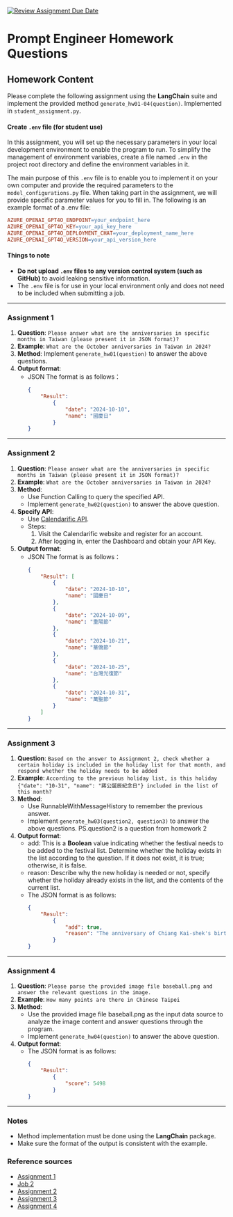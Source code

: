 [![Review Assignment Due Date](https://classroom.github.com/assets/deadline-readme-button-22041afd0340ce965d47ae6ef1cefeee28c7c493a6346c4f15d667ab976d596c.svg)](https://classroom.github.com/a/j1SuxzcN)
# Prompt Engineer Homework Questions

## Homework Content

Please complete the following assignment using the **LangChain** suite and implement the provided method `generate_hw01-04(question)`. Implemented in `student_assignment.py`.
#### Create `.env` file (for student use)

In this assignment, you will set up the necessary parameters in your local development environment to enable the program to run. To simplify the management of environment variables, create a file named `.env` in the project root directory and define the environment variables in it.

The main purpose of this `.env` file is to enable you to implement it on your own computer and provide the required parameters to the `model_configurations.py` file. When taking part in the assignment, we will provide specific parameter values ​​for you to fill in. The following is an example format of a .env file:


```makefile
AZURE_OPENAI_GPT4O_ENDPOINT=your_endpoint_here
AZURE_OPENAI_GPT4O_KEY=your_api_key_here
AZURE_OPENAI_GPT4O_DEPLOYMENT_CHAT=your_deployment_name_here
AZURE_OPENAI_GPT4O_VERSION=your_api_version_here
```
#### Things to note

- **Do not upload `.env` files to any version control system (such as GitHub)** to avoid leaking sensitive information.
- The `.env` file is for use in your local environment only and does not need to be included when submitting a job.

---

### Assignment 1

1. **Question**: `Please answer what are the anniversaries in specific months in Taiwan (please present it in JSON format)?`
2. **Example**: `What are the October anniversaries in Taiwan in 2024?`
3. **Method**: Implement `generate_hw01(question)` to answer the above questions.
4. **Output format**:
   - JSON The format is as follows：
     ```json
     {
         "Result": 
             {
                 "date": "2024-10-10",
                 "name": "國慶日"
             }
     }
     ```

---

### Assignment 2

1. **Question**: `Please answer what are the anniversaries in specific months in Taiwan (please present it in JSON format)?`
2. **Example**: `What are the October anniversaries in Taiwan in 2024?`
3. **Method**:
    - Use Function Calling to query the specified API.
    - Implement `generate_hw02(question)` to answer the above question.
4. **Specify API**:
    - Use [Calendarific API](https://calendarific.com/).
    - Steps:
        1. Visit the Calendarific website and register for an account.
        2. After logging in, enter the Dashboard and obtain your API Key.
5. **Output format**:
   - JSON The format is as follows：
     ```json
     {
         "Result": [
             {
                 "date": "2024-10-10",
                 "name": "國慶日"
             },
             {
                 "date": "2024-10-09",
                 "name": "重陽節"
             },
             {
                 "date": "2024-10-21",
                 "name": "華僑節"
             },
             {
                 "date": "2024-10-25",
                 "name": "台灣光復節"
             },
             {
                 "date": "2024-10-31",
                 "name": "萬聖節"
             }
         ]
     }
     ```
     
---

### Assignment 3

1. **Question**: `Based on the answer to Assignment 2, check whether a certain holiday is included in the holiday list for that month, and respond whether the holiday needs to be added`
2. **Example**: `According to the previous holiday list, is this holiday {"date": "10-31", "name": "蔣公誕辰紀念日"} included in the list of this month? `
3. **Method**:
    - Use RunnableWithMessageHistory to remember the previous answer.
    - Implement `generate_hw03(question2, question3)` to answer the above questions. PS.question2 is a question from homework 2
4. **Output format**:
    - add: This is a **Boolean** value indicating whether the festival needs to be added to the festival list. Determine whether the holiday exists in the list according to the question. If it does not exist, it is true; otherwise, it is false.
    - reason: Describe why the new holiday is needed or not, specify whether the holiday already exists in the list, and the contents of the current list.
    - The JSON format is as follows:
        ```json
        {
            "Result": 
                {
                    "add": true,
                    "reason": "The anniversary of Chiang Kai-shek's birth is not included in the list of October holidays. Existing holidays in October include National Day, Double Ninth Festival, Overseas Chinese Day, Taiwan Liberation Day and Halloween. Therefore, if the day is recognized as a holiday, it should be added to the list."
                }
        }
        ```

---

### Assignment 4

1. **Question**: `Please parse the provided image file baseball.png and answer the relevant questions in the image. `
2. **Example**: `How many points are there in Chinese Taipei`
3. **Method**:
    - Use the provided image file baseball.png as the input data source to analyze the image content and answer questions through the program.
    - Implement `generate_hw04(question)` to answer the above question.
4. **Output format**:
    - The JSON format is as follows:
        ```json
        {
            "Result": 
                {
                    "score": 5498
                }
        }
        ```

---

### Notes
- Method implementation must be done using the **LangChain** package.
- Make sure the format of the output is consistent with the example.
### Reference sources
- [Assignment 1](https://python.langchain.com/docs/how_to/few_shot_examples_chat/)
- [Job 2](https://python.langchain.com/api_reference/langchain/agents/langchain.agents.agent.AgentExecutor.html#langchain.agents.agent.AgentExecutor)
- [Assignment 2](https://python.langchain.com/api_reference/langchain/agents/langchain.agents.openai_functions_agent.base.create_openai_functions_agent.html)
- [Assignment 3](https://python.langchain.com/docs/how_to/agent_executor/)
- [Assignment 4](https://learn.microsoft.com/zh-tw/azure/ai-services/openai/how-to/gpt-with-vision?tabs=rest)

